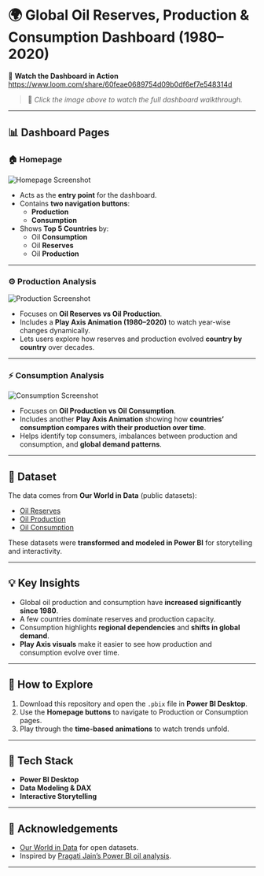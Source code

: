 # 🌍 Global Oil Reserves, Production & Consumption Dashboard (1980–2020)

🚀 **Watch the Dashboard in Action**  
https://www.loom.com/share/60feae0689754d09b0df6ef7e548314d

> 🎥 *Click the image above to watch the full dashboard walkthrough.*

---

## 📊 Dashboard Pages

### 🏠 Homepage
![Homepage Screenshot](screenshots/homepage.png)

- Acts as the **entry point** for the dashboard.  
- Contains **two navigation buttons**:  
  - **Production**  
  - **Consumption**  
- Shows **Top 5 Countries** by:  
  - Oil **Consumption**  
  - Oil **Reserves**  
  - Oil **Production**  

---

### ⚙️ Production Analysis
![Production Screenshot](screenshots/production.png)

- Focuses on **Oil Reserves vs Oil Production**.  
- Includes a **Play Axis Animation (1980–2020)** to watch year-wise changes dynamically.  
- Lets users explore how reserves and production evolved **country by country** over decades.  

---

### ⚡ Consumption Analysis
![Consumption Screenshot](screenshots/consumption.png)

- Focuses on **Oil Production vs Oil Consumption**.  
- Includes another **Play Axis Animation** showing how **countries’ consumption compares with their production over time**.  
- Helps identify top consumers, imbalances between production and consumption, and **global demand patterns**.  

---

## 📂 Dataset

The data comes from **Our World in Data** (public datasets):

- [Oil Reserves](https://ourworldindata.org/grapher/oil-proved-reserves?country=~OWID_WRL)  
- [Oil Production](https://ourworldindata.org/grapher/oil-production-by-region)  
- [Oil Consumption](https://ourworldindata.org/grapher/oil-consumption-by-region-terawatt-hours-twh)  

These datasets were **transformed and modeled in Power BI** for storytelling and interactivity.

---

## 💡 Key Insights
- Global oil production and consumption have **increased significantly since 1980**.  
- A few countries dominate reserves and production capacity.  
- Consumption highlights **regional dependencies** and **shifts in global demand**.  
- **Play Axis visuals** make it easier to see how production and consumption evolve over time.  

---

## 🚀 How to Explore
1. Download this repository and open the `.pbix` file in **Power BI Desktop**.  
2. Use the **Homepage buttons** to navigate to Production or Consumption pages.  
3. Play through the **time-based animations** to watch trends unfold.  

---

## 📌 Tech Stack
- **Power BI Desktop**  
- **Data Modeling & DAX**  
- **Interactive Storytelling**  

---

## 🙌 Acknowledgements
- [Our World in Data](https://ourworldindata.org/) for open datasets.  
- Inspired by [Pragati Jain’s Power BI oil analysis](https://community.fabric.microsoft.com/t5/Data-Stories-Gallery/Global-Oil-Production-and-Consumption-Analysis/td-p/2433419).  

---
